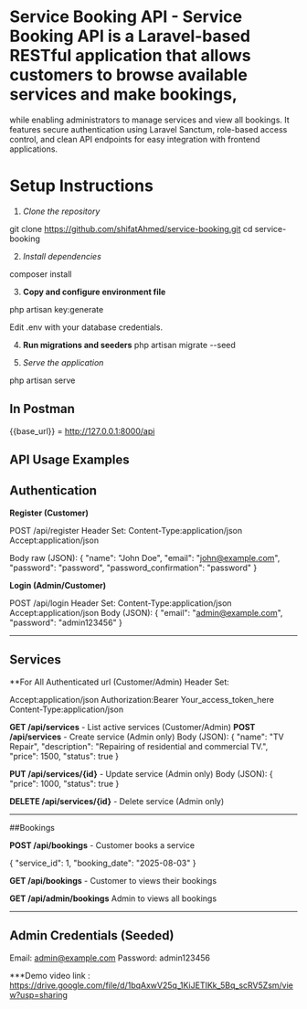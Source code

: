 
# Service Booking API - Service Booking API is a Laravel-based RESTful application that allows customers to browse available services and make bookings, 
while enabling administrators to manage services and view all bookings. It features secure authentication using Laravel Sanctum, role-based access 
control, and clean API endpoints for easy integration with frontend applications.

# Setup Instructions

1. *Clone the repository*

git clone https://github.com/shifatAhmed/service-booking.git
cd service-booking


2. *Install dependencies*

composer install


3. **Copy and configure environment file**

php artisan key:generate

Edit .env with your database credentials.

4. **Run migrations and seeders**
php artisan migrate --seed



5. *Serve the application*

php artisan serve


## In Postman 


{{base_url}} = http://127.0.0.1:8000/api


## API Usage Examples

## Authentication

**Register (Customer)**

POST /api/register
Header Set:
Content-Type:application/json
Accept:application/json

Body raw (JSON):
{
  "name": "John Doe",
  "email": "john@example.com",
  "password": "password",
  "password_confirmation": "password"
}


**Login (Admin/Customer)**

POST /api/login
Header Set:
Content-Type:application/json
Accept:application/json
Body (JSON):
{
  "email": "admin@example.com",
  "password": "admin123456"
}


---

## Services
**For All Authenticated url (Customer/Admin) Header Set:

Accept:application/json
Authorization:Bearer Your_access_token_here
Content-Type:application/json

**GET /api/services** - List active services (Customer/Admin)
**POST /api/services** - Create service (Admin only)
Body (JSON):
{
  "name": "TV Repair",
  "description": "Repairing of residential and commercial TV.",
  "price": 1500,
  "status": true
}

**PUT /api/services/{id}** - Update service (Admin only)
Body (JSON):
{
  "price": 1000,
  "status": true
}

 **DELETE /api/services/{id}** - Delete service (Admin only)

---

##Bookings

**POST /api/bookings** - Customer books a service

{
  "service_id": 1,
  "booking_date": "2025-08-03"
}


**GET /api/bookings** - Customer to views their bookings

**GET /api/admin/bookings** Admin to views all bookings

---

##  Admin Credentials (Seeded)

Email: admin@example.com
Password: admin123456

***Demo video link : https://drive.google.com/file/d/1bqAxwV25q_1KiJETIKk_5Bq_scRV5Zsm/view?usp=sharing

